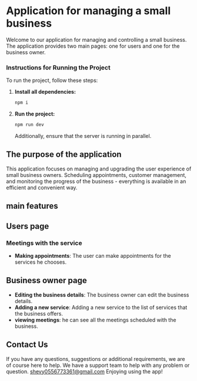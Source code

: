 # Application for managing a small business


Welcome to our application for managing and controlling a small business. The application provides two main pages: one for users and one for the business owner.

### Instructions for Running the Project

To run the project, follow these steps:

1. **Install all dependencies:**

    ```bash
    npm i
    ```

2. **Run the project:**

    ```bash
    npm run dev
    ```

    Additionally, ensure that the server is running in parallel.


## The purpose of the application

This application focuses on managing and upgrading the user experience of small business owners. Scheduling appointments, customer management, and monitoring the progress of the business - everything is available in an efficient and convenient way.

## main features

## Users page

### Meetings with the service

- **Making appointments**: The user can make appointments for the services he chooses.

## Business owner page

- **Editing the business details**: The business owner can edit the business details.
- **Adding a new service**: Adding a new service to the list of services that the business offers.
- **viewing meetings**: he can see all the meetings scheduled with the business.

## Contact Us

If you have any questions, suggestions or additional requirements, we are of course here to help. We have a support team to help with any problem or question.
shevy0556773361@gmail.com
Enjoying using the app!
